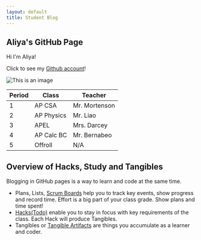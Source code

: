 ```yaml
---
layout: default
title: Student Blog
---
```


## Aliya's GitHub Page

Hi I'm Aliya!

Click to see my [Github account](https://github.com/aliyatang)!

![This is an image](https://media.discordapp.net/attachments/891206559055638579/1143067259531694090/Screen_Shot_2023-08-17_at_9.30.09_AM.png?width=2000&height=754)

| Period   | Class    | Teacher  |
| -------- | -------- | -------- |
| 1   | AP CSA      | Mr. Mortenson  |
| 2   | AP Physics  | Mr. Liao       |
| 3   | APEL        | Mrs. Darcey    |
| 4   | AP Calc BC  | Mr. Bernabeo   |
| 5   | Offroll     | N/A            |


## Overview of Hacks, Study and Tangibles
Blogging in GitHub pages is a way to learn and code at the same time. 

- Plans, Lists, [Scrum Boards](https://clickup.com/blog/scrum-board/) help you to track key events, show progress and record time.  Effort is a big part of your class grade.  Show plans and time spent!
- [Hacks(Todo)](https://levelup.gitconnected.com/six-ultimate-daily-hacks-for-every-programmer-60f5f10feae) enable you to stay in focus with key requirements of the class.  Each Hack will produce Tangibles.
- Tangibles or [Tangible Artifacts](https://en.wikipedia.org/wiki/Artifact_(software_development)) are things you accumulate as a learner and coder. 
